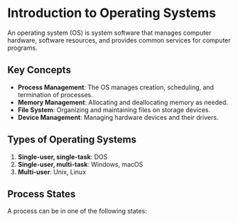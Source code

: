 # Introduction to Operating Systems

An operating system (OS) is system software that manages computer hardware, software resources, and provides common services for computer programs.

## Key Concepts

- **Process Management**: The OS manages creation, scheduling, and termination of processes.
- **Memory Management**: Allocating and deallocating memory as needed.
- **File System**: Organizing and maintaining files on storage devices.
- **Device Management**: Managing hardware devices and their drivers.

## Types of Operating Systems

1. **Single-user, single-task**: DOS
2. **Single-user, multi-task**: Windows, macOS
3. **Multi-user**: Unix, Linux

## Process States

A process can be in one of the following states:

